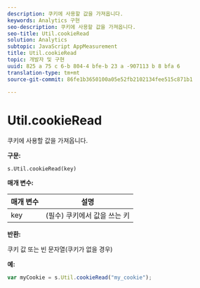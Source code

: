```yaml
---
description: 쿠키에 사용할 값을 가져옵니다.
keywords: Analytics 구현
seo-description: 쿠키에 사용할 값을 가져옵니다.
seo-title: Util.cookieRead
solution: Analytics
subtopic: JavaScript AppMeasurement
title: Util.cookieRead
topic: 개발자 및 구현
uuid: 825 a 75 c 6-b 804-4 bfe-b 23 a -907113 b 8 bfa 6
translation-type: tm+mt
source-git-commit: 86fe1b3650100a05e52fb2102134fee515c871b1

---
```



# Util.cookieRead

쿠키에 사용할 값을 가져옵니다.

**구문:**

```
s.Util.cookieRead(key)
```

**매개 변수:**

| 매개 변수 | 설명 |
|---|---|
| key | (필수) 쿠키에서 값을 쓰는 키 |

**반환:**

쿠키 값 또는 빈 문자열(쿠키가 없을 경우)

**예:**

```js
var myCookie = s.Util.cookieRead("my_cookie");
```

